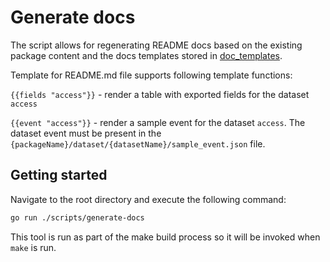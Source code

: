 # Generate docs

The script allows for regenerating README docs based on the existing package content and the docs templates stored in
[doc_templates](../../doc_templates).

Template for README.md file supports following template functions:

`{{fields "access"}}` - render a table with exported fields for the dataset `access`

`{{event "access"}}` - render a sample event for the dataset `access`. The dataset event must be present in the
`{packageName}/dataset/{datasetName}/sample_event.json` file.

## Getting started

Navigate to the root directory and execute the following command:

```bash
go run ./scripts/generate-docs
```

This tool is run as part of the make build process so it will be invoked when `make` is run.
